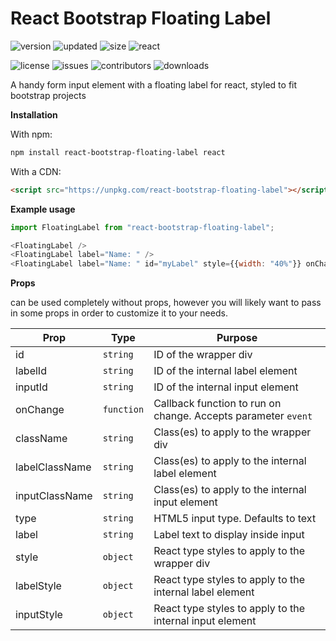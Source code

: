 # React Bootstrap Floating Label

![version](https://img.shields.io/npm/v/react-bootstrap-floating-label?style=for-the-badge)
![updated](https://img.shields.io/github/last-commit/brennanwilkes/react-bootstrap-floating-label?style=for-the-badge)
![size](https://img.shields.io/bundlephobia/minzip/react-bootstrap-floating-label?style=for-the-badge)
![react](https://img.shields.io/github/package-json/dependency-version/brennanwilkes/react-bootstrap-floating-label/dev/react?color=black&style=for-the-badge)

![license](https://img.shields.io/github/license/brennanwilkes/react-bootstrap-floating-label?style=for-the-badge)
![issues](https://img.shields.io/github/issues/brennanwilkes/react-bootstrap-floating-label?style=for-the-badge)
![contributors](https://img.shields.io/github/contributors-anon/brennanwilkes/react-bootstrap-floating-label?style=for-the-badge)
![downloads](https://img.shields.io/npm/dt/react-bootstrap-floating-label?style=for-the-badge)

A handy form input element with a floating label for react, styled to fit bootstrap projects

**Installation**

With npm:
```sh
npm install react-bootstrap-floating-label react
```

With a CDN:
```html
<script src="https://unpkg.com/react-bootstrap-floating-label"></script>
```

**Example usage**
```js
import FloatingLabel from "react-bootstrap-floating-label";

<FloatingLabel />
<FloatingLabel label="Name: " />
<FloatingLabel label="Name: " id="myLabel" style={{width: "40%"}} onChange={{event => console.log(event.target.value) }} />
```

**Props**

<FloatingLabel /> can be used completely without props, however you will likely want to pass in some props in order to customize it to your needs.

| Prop           | Type       | Purpose                                                       |
| -------------- | ---------- | ------------------------------------------------------------- |
| id             | `string`   | ID of the wrapper div                                         |
| labelId        | `string`   | ID of the internal label element                              |
| inputId        | `string`   | ID of the internal input element                              |
| onChange       | `function` | Callback function to run on change. Accepts parameter `event` |
| className      | `string`   | Class(es) to apply to the wrapper div                         |
| labelClassName | `string`   | Class(es) to apply to the internal label element              |
| inputClassName | `string`   | Class(es) to apply to the internal input element              |
| type           | `string`   | HTML5 input type. Defaults to text                            |
| label          | `string`   | Label text to display inside input                            |
| style          | `object`   | React type styles to apply to the wrapper div                 |
| labelStyle     | `object`   | React type styles to apply to the internal label element      |
| inputStyle     | `object`   | React type styles to apply to the internal input element      |
